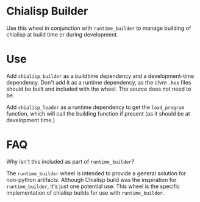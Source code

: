 # Chialisp Builder

Use this wheel in conjunction with `runtime_builder` to manage building of chialisp at build time or during development.

# Use

Add `chialisp_builder` as a buildtime dependency and a development-time dependency. Don't add it as a runtime dependency, as the clvm `.hex` files should be built and included with the wheel. The source does not need to be.

Add `chialisp_loader` as a runtime dependency to get the `load_program` function, which will call the building function if present (as it should be at development time.)

# FAQ

Why isn't this included as part of `runtime_builder`?

The `runtime_builder` wheel is intended to provide a general solution for non-python artifacts. Although Chialisp build was the inspiration for `runtime_builder`, it's just one potential use. This wheel is the specific implementation of chialisp builds for use with `runtime_builder`.
